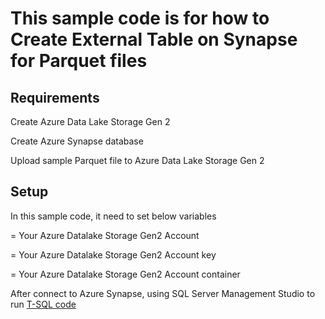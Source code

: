 # This sample code is for how to Create  External Table on Synapse for Parquet files

## Requirements
Create Azure Data Lake Storage Gen 2

Create Azure Synapse database

Upload sample Parquet file to Azure Data Lake Storage Gen 2

## Setup 
In this sample code, it need to set below variables

<MyADLSGen2Account> = Your Azure Datalake Storage Gen2 Account 

<MyADLSGen2Key> = Your Azure Datalake Storage Gen2 Account key

<MyCondainerName> = Your Azure Datalake Storage Gen2 Account container

After connect to Azure Synapse, using SQL Server Management Studio to run [T-SQL code](https://github.com/amberz/Azure-Data-Services-Practices/blob/master/Analytics/How%20to%20Create%20Synapse%20External%20Table%20for%20Parquet%20files/ExternalTableDemo.sql)




